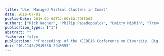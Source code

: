 ```yaml
---
title: "User Managed Virtual Clusters in Comet"
date: 2016-07-01
publishDate: 2019-09-08T13:09:32.795530Z
authors: ["Rick Wagner", "Philip Papadopoulos", "Dmitry Mishin", "Trevor Cooper", "Mahidhar Tatineti", "Gregor von Laszewski", "Fugang Wang", "Geoffrey C. Fox"]
publication_types: ["1"]
abstract: ""
featured: false
publication: "*Proceedings of the XSEDE16 Conference on Diversity, Big Data, and Science at Scale*"
doi: "10.1145/2949550.2949555"
---
```


